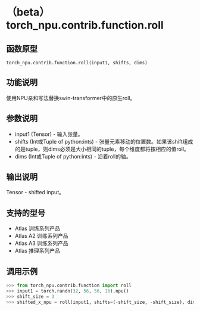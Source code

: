 # （beta）torch_npu.contrib.function.roll

## 函数原型

```
torch_npu.contrib.function.roll(input1, shifts, dims)
```

## 功能说明

使用NPU亲和写法替换swin-transformer中的原生roll。

## 参数说明

- input1 (Tensor) - 输入张量。
- shifts (Int或Tuple of python:ints) - 张量元素移动的位置数。如果该shift组成的是tuple，则dims必须是大小相同的tuple，每个维度都将按相应的值roll。
- dims (Int或Tuple of python:ints) - 沿着roll的轴。

## 输出说明

Tensor - shifted input。

## 支持的型号

- <term>Atlas 训练系列产品</term>
- <term>Atlas A2 训练系列产品</term>
- <term>Atlas A3 训练系列产品</term>
- <term>Atlas 推理系列产品</term>

## 调用示例

```python
>>> from torch_npu.contrib.function import roll
>>> input1 = torch.randn(32, 56, 56, 16).npu()
>>> shift_size = 3
>>> shifted_x_npu = roll(input1, shifts=(-shift_size, -shift_size), dims=(1, 2))
```

